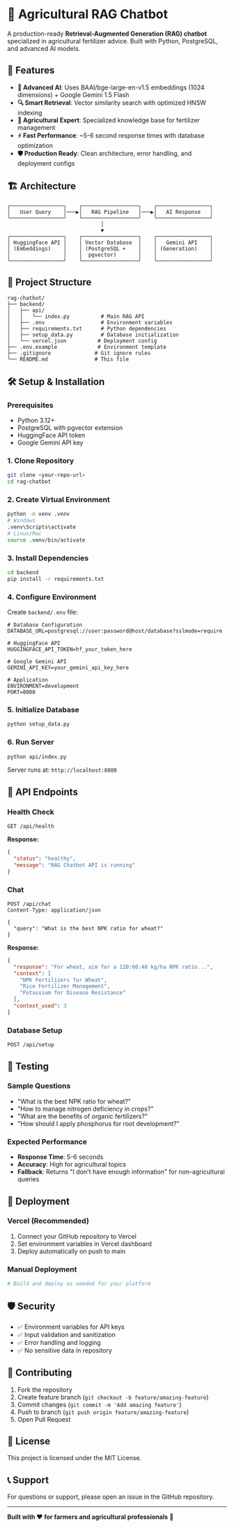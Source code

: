 # 🌾 Agricultural RAG Chatbot

A production-ready **Retrieval-Augmented Generation (RAG) chatbot** specialized in agricultural fertilizer advice. Built with Python, PostgreSQL, and advanced AI models.

## 🚀 Features

- **🤖 Advanced AI**: Uses BAAI/bge-large-en-v1.5 embeddings (1024 dimensions) + Google Gemini 1.5 Flash
- **🔍 Smart Retrieval**: Vector similarity search with optimized HNSW indexing
- **🌱 Agricultural Expert**: Specialized knowledge base for fertilizer management
- **⚡ Fast Performance**: ~5-6 second response times with database optimization
- **🛡️ Production Ready**: Clean architecture, error handling, and deployment configs

## 🏗️ Architecture

```
┌─────────────────┐    ┌──────────────────┐    ┌─────────────────┐
│   User Query    │───▶│   RAG Pipeline   │───▶│   AI Response   │
└─────────────────┘    └──────────────────┘    └─────────────────┘
                              │
                              ▼
┌─────────────────┐    ┌──────────────────┐    ┌─────────────────┐
│ HuggingFace API │    │ Vector Database  │    │   Gemini API    │
│ (Embeddings)    │    │ (PostgreSQL +    │    │ (Generation)    │
│                 │    │  pgvector)       │    │                 │
└─────────────────┘    └──────────────────┘    └─────────────────┘
```

## 📁 Project Structure

```
rag-chatbot/
├── backend/
│   ├── api/
│   │   └── index.py          # Main RAG API
│   ├── .env                  # Environment variables
│   ├── requirements.txt      # Python dependencies
│   ├── setup_data.py         # Database initialization
│   └── vercel.json          # Deployment config
├── .env.example             # Environment template
├── .gitignore              # Git ignore rules
└── README.md               # This file
```

## 🛠️ Setup & Installation

### Prerequisites
- Python 3.12+
- PostgreSQL with pgvector extension
- HuggingFace API token
- Google Gemini API key

### 1. Clone Repository
```bash
git clone <your-repo-url>
cd rag-chatbot
```

### 2. Create Virtual Environment
```bash
python -m venv .venv
# Windows
.venv\Scripts\activate
# Linux/Mac
source .venv/bin/activate
```

### 3. Install Dependencies
```bash
cd backend
pip install -r requirements.txt
```

### 4. Configure Environment
Create `backend/.env` file:
```env
# Database Configuration
DATABASE_URL=postgresql://user:password@host/database?sslmode=require

# HuggingFace API
HUGGINGFACE_API_TOKEN=hf_your_token_here

# Google Gemini API
GEMINI_API_KEY=your_gemini_api_key_here

# Application
ENVIRONMENT=development
PORT=8000
```

### 5. Initialize Database
```bash
python setup_data.py
```

### 6. Run Server
```bash
python api/index.py
```

Server runs at: `http://localhost:8000`

## 📡 API Endpoints

### Health Check
```http
GET /api/health
```

**Response:**
```json
{
  "status": "healthy",
  "message": "RAG Chatbot API is running"
}
```

### Chat
```http
POST /api/chat
Content-Type: application/json

{
  "query": "What is the best NPK ratio for wheat?"
}
```

**Response:**
```json
{
  "response": "For wheat, aim for a 120:60:40 kg/ha NPK ratio...",
  "context": [
    "NPK Fertilizers for Wheat",
    "Rice Fertilizer Management", 
    "Potassium for Disease Resistance"
  ],
  "context_used": 3
}
```

### Database Setup
```http
POST /api/setup
```

## 🧪 Testing

### Sample Questions
- "What is the best NPK ratio for wheat?"
- "How to manage nitrogen deficiency in crops?"
- "What are the benefits of organic fertilizers?"
- "How should I apply phosphorus for root development?"

### Expected Performance
- **Response Time**: 5-6 seconds
- **Accuracy**: High for agricultural topics
- **Fallback**: Returns "I don't have enough information" for non-agricultural queries

## 🚀 Deployment

### Vercel (Recommended)
1. Connect your GitHub repository to Vercel
2. Set environment variables in Vercel dashboard
3. Deploy automatically on push to main

### Manual Deployment
```bash
# Build and deploy as needed for your platform
```

## 🛡️ Security

- ✅ Environment variables for API keys
- ✅ Input validation and sanitization
- ✅ Error handling and logging
- ✅ No sensitive data in repository

## 🤝 Contributing

1. Fork the repository
2. Create feature branch (`git checkout -b feature/amazing-feature`)
3. Commit changes (`git commit -m 'Add amazing feature'`)
4. Push to branch (`git push origin feature/amazing-feature`)
5. Open Pull Request

## 📄 License

This project is licensed under the MIT License.

## 📞 Support

For questions or support, please open an issue in the GitHub repository.

---

**Built with ❤️ for farmers and agricultural professionals** 🌾

